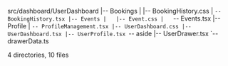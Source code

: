 src/dashboard/UserDashboard
|-- Bookings
|   |-- BookingHistory.css
|   `-- BookingHistory.tsx
|-- Events
|   |-- Event.css
|   `-- Events.tsx
|-- Profile
|   `-- ProfileManagement.tsx
|-- UserDashboard.css
|-- UserDashboard.tsx
|-- UserProfile.tsx
`-- aside
    |-- UserDrawer.tsx
    `-- drawerData.ts

4 directories, 10 files
